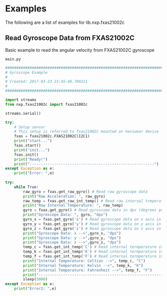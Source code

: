 # Examples

The following are a list of examples for lib.nxp.fxas21002c

## Read Gyroscope Data from FXAS21002C


Basic example to read the angular velocity from FXAS21002C gyroscope




```main.py```

```python
################################################################################
# Gyroscope Example
#
# Created: 2017-03-23 15:45:48.789211
#
################################################################################

import streams
from nxp.fxas21002c import fxas21002c

streams.serial()

try:
    # Setup sensor 
    # This setup is referred to fxas21002c mounted on hexiwear device 
    fxas = fxas21002c.FXAS21002C(I2C1)
    print("start...")
    fxas.start()
    print("init...")
    fxas.init()
    print("Ready!")
    print("--------------------------------------------------------")
except Exception as e:
    print("Error: ",e)
    
try:
    while True:
        raw_gyro = fxas.get_raw_gyro() # Read raw gyroscope data
        print("Raw Acceleration: ", raw_gyro)
        raw_temp = fxas.get_raw_int_temp() # Read raw internal trmperature
        print("Raw Internal Temperature: ", raw_temp)
        gyro = fxas.get_gyro() # Read gyroscope data in dps (degrees per second)
        print("Gyroscope Data: ", gyro, "dps")
        gyro_x = fxas.get_gyro('x') # Read gyroscope data on x axis in dps
        gyro_y = fxas.get_gyro('y') # Read gyroscope data on y axis in dps
        gyro_z = fxas.get_gyro('z') # Read gyroscope data on z axis in dps
        print("Gyroscope Data: x -->",gyro_x, "dps")
        print("Gyroscope Data: y -->",gyro_y, "dps")
        print("Gyroscope Data: z -->",gyro_z, "dps")
        temp_c = fxas.get_int_temp('C') # Read internal termperature in C
        temp_k = fxas.get_int_temp('K') # Read internal termperature in K
        temp_f = fxas.get_int_temp('F') # Read internal termperature in F
        print("Internal Temperature: Celtius -->", temp_c, "C")
        print("Internal Temperature: Kelvin -->", temp_k, "K")
        print("Internal Temperature: Fahrenheit -->", temp_f, "F")
        print("--------------------------------------------------------")
        sleep(5000)
except Exception as e:
    print("Error2: ",e)
```
